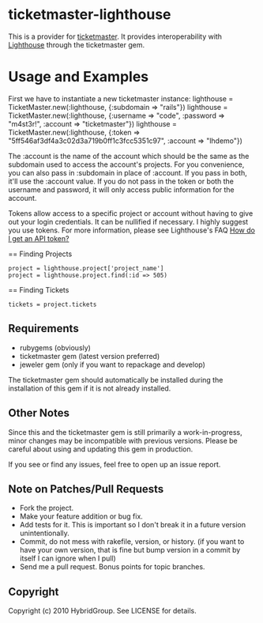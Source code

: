 # ticketmaster-lighthouse

This is a provider for [ticketmaster](http://ticketrb.com). It provides interoperability with [Lighthouse](http://www.lighthouseapp.com/) through the ticketmaster gem.

# Usage and Examples

First we have to instantiate a new ticketmaster instance:
    lighthouse = TicketMaster.new(:lighthouse, {:subdomain => "rails"})
    lighthouse = TicketMaster.new(:lighthouse, {:username => "code", :password => "m4st3r!", :account => "ticketmaster"})
    lighthouse = TicketMaster.new(:lighthouse, {:token => "5ff546af3df4a3c02d3a719b0ff1c3fcc5351c97", :account => "lhdemo"})

The :account is the name of the account which should be the same as the subdomain used to access the account's projects. For you convenience, you can also pass in :subdomain in place of :account. If you pass in both, it'll use the :account value. If you do not pass in the token or both the username and password, it will only access public information for the account.

Tokens allow access to a specific project or account without having to give out your login credentials. It can be nullified if necessary. I highly suggest you use tokens. For more information, please see Lighthouse's FAQ [How do I get an API token?](http://help.lighthouseapp.com/faqs/api/how-do-i-get-an-api-token)

== Finding Projects

    project = lighthouse.project['project_name']
    project = lighthouse.project.find(:id => 505)

== Finding Tickets

    tickets = project.tickets
    

## Requirements

* rubygems (obviously)
* ticketmaster gem (latest version preferred)
* jeweler gem (only if you want to repackage and develop)

The ticketmaster gem should automatically be installed during the installation of this gem if it is not already installed.

## Other Notes

Since this and the ticketmaster gem is still primarily a work-in-progress, minor changes may be incompatible with previous versions. Please be careful about using and updating this gem in production.

If you see or find any issues, feel free to open up an issue report.


## Note on Patches/Pull Requests
 
* Fork the project.
* Make your feature addition or bug fix.
* Add tests for it. This is important so I don't break it in a
  future version unintentionally.
* Commit, do not mess with rakefile, version, or history.
  (if you want to have your own version, that is fine but bump version in a commit by itself I can ignore when I pull)
* Send me a pull request. Bonus points for topic branches.

## Copyright

Copyright (c) 2010 HybridGroup. See LICENSE for details.

